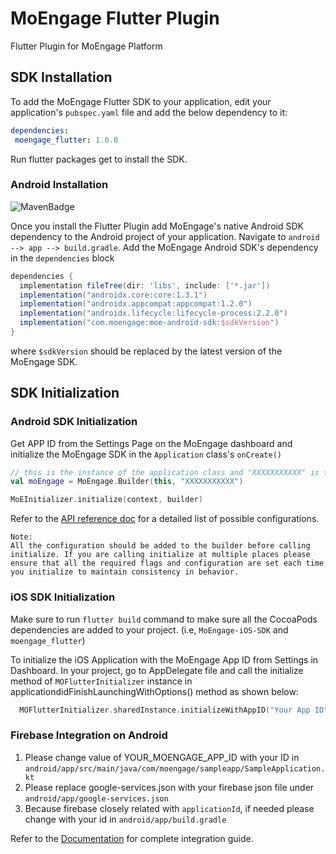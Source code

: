 # MoEngage Flutter Plugin

Flutter Plugin for MoEngage Platform

## SDK Installation

To add the MoEngage Flutter SDK to your application, edit your application's `pubspec.yaml` file and add the below dependency to it:

```yaml
dependencies:
 moengage_flutter: 1.0.0
```
 Run flutter packages get to install the SDK.
 
 ### Android Installation
 
 ![MavenBadge](http://maven-badges.herokuapp.com/maven-central/com.moengage/moe-android-sdk/badge.svg)

 
  Once you install the Flutter Plugin add MoEngage's native Android SDK dependency to the Android project of your application.
  Navigate to `android --> app --> build.gradle`. Add the MoEngage Android SDK's dependency in the `dependencies` block
  
  ```groovy
dependencies {
    implementation fileTree(dir: 'libs', include: ['*.jar'])
    implementation("androidx.core:core:1.3.1")
    implementation("androidx.appcompat:appcompat:1.2.0")
    implementation("androidx.lifecycle:lifecycle-process:2.2.0")
    implementation("com.moengage:moe-android-sdk:$sdkVersion")
}
  ```
where `$sdkVersion` should be replaced by the latest version of the MoEngage SDK.

## SDK Initialization

### Android SDK Initialization
Get APP ID from the Settings Page on the MoEngage dashboard and initialize the MoEngage SDK in the `Application` class's `onCreate()`

```kotlin
// this is the instance of the application class and "XXXXXXXXXXX" is the APP ID from the dashboard.
val moEngage = MoEngage.Builder(this, "XXXXXXXXXXX")

MoEInitializer.initialize(context, builder)
```
Refer to the [API reference doc](https://moengage.github.io/android-api-reference/) for a detailed list of possible configurations.

```
Note:
All the configuration should be added to the builder before calling initialize. If you are calling initialize at multiple places please ensure that all the required flags and configuration are set each time you initialize to maintain consistency in behavior.
```

### iOS SDK Initialization

Make sure to run `flutter build` command to make sure all the CocoaPods dependencies are added to your project. (i.e, `MoEngage-iOS-SDK` and `moengage_flutter`)

To initialize the iOS Application with the MoEngage App ID from Settings in Dashboard. In your project, go to AppDelegate file and call the initialize method of `MOFlutterInitializer` instance in applicationdidFinishLaunchingWithOptions() method as shown below:

```swift
  MOFlutterInitializer.sharedInstance.initializeWithAppID("Your App ID", withLaunchOptions: launchOptions)
```

### Firebase Integration on Android
1. Please change value of YOUR_MOENGAGE_APP_ID with your ID in `android/app/src/main/java/com/moengage/sampleapp/SampleApplication.kt`
2. Please replace google-services.json with your firebase json file under `android/app/google-services.json`
3. Because firebase closely related with `applicationId`, if needed please change with your id in `android/app/build.gradle`

Refer to the [Documentation](https://developers.moengage.com/hc/en-us/categories/4404300700308-Flutter-SDK) for complete integration guide. 